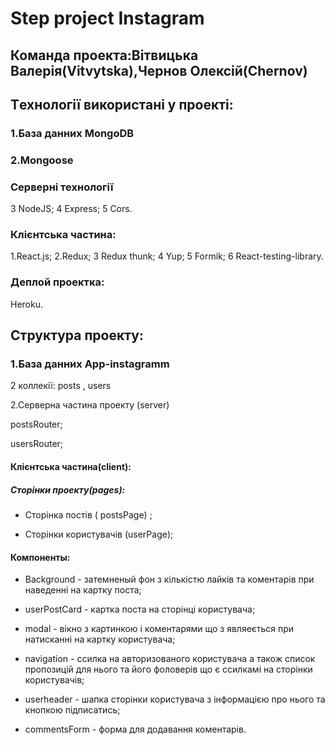 # Step project Instagram



## Команда проекта:Вітвицька Валерія(Vitvytska),Чернов Олексій(Chernov)


## Tехнології використані у проекті:

### 1.База данних MongoDB
### 2.Mongoose

### Cерверні технології 

3 NodeJS;
4 Express;
5 Cors.


### Клієнтська частина:

1.React.js;
2.Redux;
3 Redux thunk;
4 Yup;
5 Formik;
6 React-testing-library.

### Деплой проектка:

Heroku.

## Cтруктура проекту:

### 1.База данних App-instagramm

2 коллекії: posts , users

2.Cерверна частина проекту (server)

postsRouter;

usersRouter;

#### Клієнтська частина(client):

##### Сторінки проекту(pages):
- Cторінка постів ( postsPage) ;

- Cторінки користувачів (userPage);

#### Компоненты:

- Background - затемненый фон з кількістю лайків та коментарів при наведенні на картку поста;

- userPostCard - картка поста на сторінці користувача;

- modal - вікно з картинкою і коментарями що з являеється при натисканні на картку користувача;

- navigation - ccилка на авторизованого користувача а також список пропозицій для нього  та його фоловерів що є ссилкамі на    сторінки користувачів;

- userheader - шапка сторінки користувача з інформацією про нього та кнопкою підписатись;

- commentsForm - форма для додавання коментарів.



